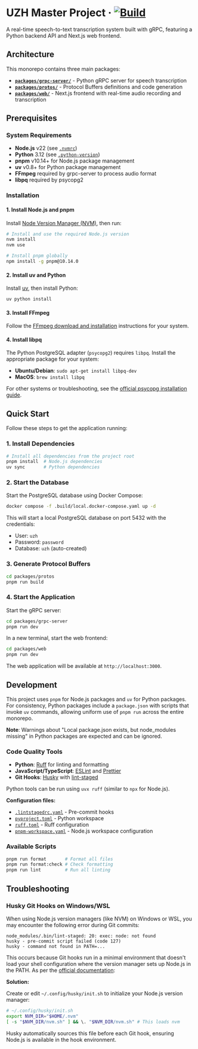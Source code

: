 # UZH Master Project &middot; [![Build](https://github.com/oberpierre/uzh-masterproject/actions/workflows/build.yaml/badge.svg)](https://github.com/oberpierre/uzh-masterproject/actions/workflows/build.yaml)

A real-time speech-to-text transcription system built with gRPC, featuring a Python backend API and Next.js web frontend.

## Architecture

This monorepo contains three main packages:

- **[`packages/grpc-server/`](packages/grpc-server/README.md)** - Python gRPC server for speech transcription
- **[`packages/protos/`](packages/protos/README.md)** - Protocol Buffers definitions and code generation
- **[`packages/web/`](packages/web/README.md)** - Next.js frontend with real-time audio recording and transcription

## Prerequisites

### System Requirements

- **Node.js** v22 (see [`.nvmrc`](.nvmrc))
- **Python** 3.12 (see [`.python-version`](.python-version))
- **pnpm** v10.14+ for Node.js package management
- **uv** v0.8+ for Python package management
- **FFmpeg** required by grpc-server to process audio format
- **libpq** required by psycopg2

### Installation

#### 1. Install Node.js and pnpm

Install [Node Version Manager (NVM)](https://github.com/nvm-sh/nvm#installing-and-updating), then run:

```bash
# Install and use the required Node.js version
nvm install
nvm use

# Install pnpm globally
npm install -g pnpm@10.14.0
```

#### 2. Install uv and Python

Install [uv](https://docs.astral.sh/uv/getting-started/installation/), then install Python:

```bash
uv python install
```

#### 3. Install FFmpeg

Follow the [FFmpeg download and installation](https://ffmpeg.org/download.html) instructions for your system.

#### 4. Install libpq

The Python PostgreSQL adapter (`psycopg2`) requires `libpq`. Install the appropriate package for your system:

- **Ubuntu/Debian**: `sudo apt-get install libpq-dev`
- **MacOS**: `brew install libpq`

For other systems or troubleshooting, see the [official psycopg installation guide](https://www.psycopg.org/docs/install.html#build-prerequisites).

## Quick Start

Follow these steps to get the application running:

### 1. Install Dependencies

```bash
# Install all dependencies from the project root
pnpm install  # Node.js dependencies
uv sync       # Python dependencies
```

### 2. Start the Database

Start the PostgreSQL database using Docker Compose:

```bash
docker compose -f .build/local.docker-compose.yaml up -d
```

This will start a local PostgreSQL database on port 5432 with the credentials:

- User: `uzh`
- Password: `password`
- Database: `uzh` (auto-created)

### 3. Generate Protocol Buffers

```bash
cd packages/protos
pnpm run build
```

### 4. Start the Application

Start the gRPC server:

```bash
cd packages/grpc-server
pnpm run dev
```

In a new terminal, start the web frontend:

```bash
cd packages/web
pnpm run dev
```

The web application will be available at `http://localhost:3000`.

## Development

This project uses `pnpm` for Node.js packages and `uv` for Python packages. For consistency, Python packages include a `package.json` with scripts that invoke `uv` commands, allowing uniform use of `pnpm run` across the entire monorepo.

**Note**: Warnings about "Local package.json exists, but node_modules missing" in Python packages are expected and can be ignored.

### Code Quality Tools

- **Python**: [Ruff](https://docs.astral.sh/ruff/) for linting and formatting
- **JavaScript/TypeScript**: [ESLint](https://eslint.org/) and [Prettier](https://prettier.io/)
- **Git Hooks**: [Husky](https://typicode.github.io/husky/) with [lint-staged](https://github.com/lint-staged/lint-staged)

Python tools can be run using `uvx ruff` (similar to `npx` for Node.js).

**Configuration files:**

- [`.lintstagedrc.yaml`](.lintstagedrc.yaml) - Pre-commit hooks
- [`pyproject.toml`](pyproject.toml) - Python workspace
- [`ruff.toml`](ruff.toml) - Ruff configuration
- [`pnpm-workspace.yaml`](pnpm-workspace.yaml) - Node.js workspace configuration

### Available Scripts

```bash
pnpm run format       # Format all files
pnpm run format:check # Check formatting
pnpm run lint         # Run all linting
```

## Troubleshooting

### Husky Git Hooks on Windows/WSL

When using Node.js version managers (like NVM) on Windows or WSL, you may encounter the following error during Git commits:

```
node_modules/.bin/lint-staged: 20: exec: node: not found
husky - pre-commit script failed (code 127)
husky - command not found in PATH=...
```

This occurs because Git hooks run in a minimal environment that doesn't load your shell configuration where the version manager sets up Node.js in the PATH.
As per the [official documentation](https://typicode.github.io/husky/how-to.html#solution):

**Solution:**

Create or edit `~/.config/husky/init.sh` to initialize your Node.js version manager:

```bash
# ~/.config/husky/init.sh
export NVM_DIR="$HOME/.nvm"
[ -s "$NVM_DIR/nvm.sh" ] && \. "$NVM_DIR/nvm.sh" # This loads nvm
```

Husky automatically sources this file before each Git hook, ensuring Node.js is available in the hook environment.
